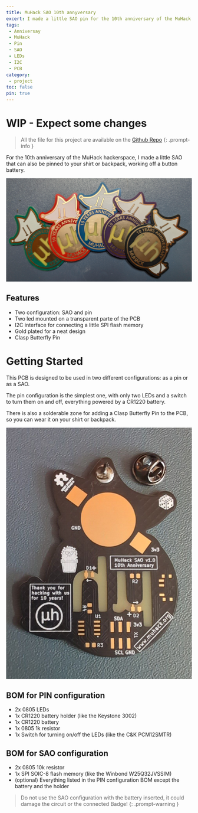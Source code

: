 ```yaml
---
title: MuHack SAO 10th annyversary
excert: I made a little SAO pin for the 10th anniversary of the MuHack hackerspace
tags:
 - Anniversay
 - MuHack
 - Pin
 - SAO
 - LEDs
 - I2C
 - PCB
category:
 - project
toc: false
pin: true
---
```


# WIP - Expect some changes

> All the file for this project are available on the [Github Repo](https://github.com/MrMoDDoM/MuHack_SAO_10th/) 
{: .prompt-info }

For the 10th anniversary of the MuHack hackerspace, I made a little SAO that can also be pinned to your shirt or backpack, working off a button battery.

![MuTag v2](/assets/img/post/2024-10-23-MuHack-SAO-10th-all-colors.jpg)

## Features
- Two configuration: SAO and pin
- Two led mounted on a transparent parte of the PCB
- I2C interface for connecting a little SPI flash memory
- Gold plated for a neat design
- Clasp Butterfly Pin

# Getting Started

This PCB is designed to be used in two different configurations: as a pin or as a SAO.

The pin configuration is the simplest one, with only two LEDs and a switch to turn them on and off, everything powered by a CR1220 battery.

There is also a solderable zone for adding a Clasp Butterfly Pin to the PCB, so you can wear it on your shirt or backpack.

![MuTag v2](/assets/img/post/2024-10-23-MuHack-SAO-10th-back.jpg)


## BOM for PIN configuration
- 2x 0805 LEDs
- 1x CR1220 battery holder (like the Keystone 3002)
- 1x CR1220 battery
- 1x 0805 1k resistor
- 1x Switch for turning on/off the LEDs (like the C&K PCM12SMTR)

## BOM for SAO configuration
- 2x 0805 10k resistor
- 1x SPI SOIC-8 flash memory (like the Winbond W25Q32JVSSIM)
- (optional) Everything listed in the PIN configuration BOM except the battery and the holder

> Do not use the SAO configuration with the battery inserted, it could damage the circuit or the connected Badge!
{: .prompt-warning }